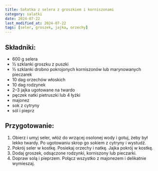 ```yaml
---
title: Sałatka z selera z groszkiem i korniszonami
category: salatki
date: 2024-07-22
last_modified_at: 2024-07-22
tags: [seler, groszek, jajka, orzechy]
---
```


## Składniki:
 - 600 g selera
 - ½ szklanki groszku z puszki
 - ½ szklanki drobno pokrojonych korniszonów lub marynowanych pieczarek
 - 10 dag orzechów włoskich
 - 10 dag rodzynek
 - 2–3 jajka ugotowane na twardo
 - pęczek natki pietruszki lub 4 łyżki
 - majonez
 - sok z cytryny
 - sól i pieprz

## Przygotowanie:
1. Obierz i umyj seler, włóż do wrzącej osolonej wody i gotuj, żeby był lekko twardy. Po ugotowaniu skrop go sokiem z cytryny i wystudź.
2. Pokrój seler w kostkę. Posiekaj orzechy i natkę. Jajka pokrój w kostkę.
3. Dodaj groszek, odsączone rodzynki, korniszony lub pieczarki.
4. Dopraw solą i pieprzem. Połącz wszystko z majonezem i delikatnie wymieszaj.
